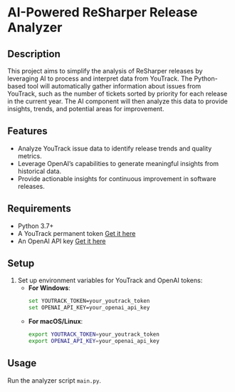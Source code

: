 # AI-Powered ReSharper Release Analyzer

## Description
This project aims to simplify the analysis of ReSharper releases by leveraging AI to process and interpret data from YouTrack. The Python-based tool will automatically gather information about issues from YouTrack, such as the number of tickets sorted by priority for each release in the current year. The AI component will then analyze this data to provide insights, trends, and potential areas for improvement.

## Features
- Analyze YouTrack issue data to identify release trends and quality metrics.
- Leverage OpenAI’s capabilities to generate meaningful insights from historical data.
- Provide actionable insights for continuous improvement in software releases.

## Requirements
- Python 3.7+
- A YouTrack permanent token [Get it here](https://www.jetbrains.com/help/youtrack/server/manage-permanent-token.html)
- An OpenAI API key [Get it here](https://platform.openai.com/api-keys)

## Setup

1. Set up environment variables for YouTrack and OpenAI tokens:
   - **For Windows**:
     ```bash
     set YOUTRACK_TOKEN=your_youtrack_token
     set OPENAI_API_KEY=your_openai_api_key
     ```
   - **For macOS/Linux**:
     ```bash
     export YOUTRACK_TOKEN=your_youtrack_token
     export OPENAI_API_KEY=your_openai_api_key
     ```

## Usage

Run the analyzer script `main.py`.


